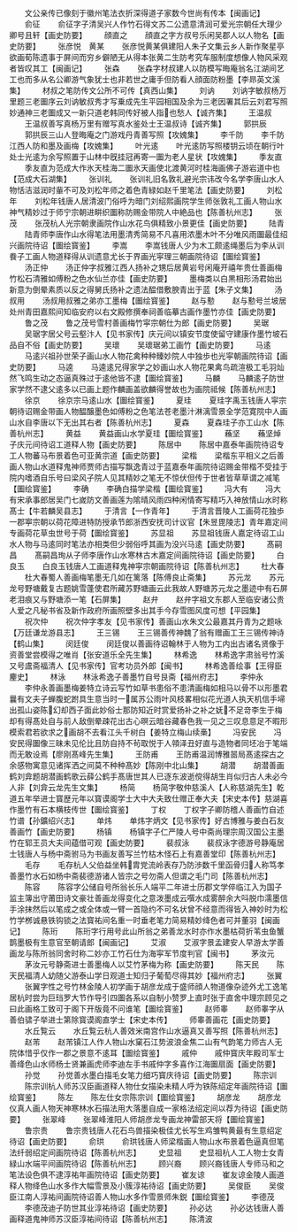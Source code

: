<!-- { "loadSidebar": true } -->
　　文公亲传已像刻于徽州笔法衣折深得道子家数今世尚有传本【闽画记】
　　俞征
　　俞征字子清吴兴人作竹石得文苏二公遗意清润可爱光宗朝任大理少卿号且轩【画史防要】
　　顔直之
　　顔直之字方叔号乐闲吴郡人以人物名【画史防要】
　　张彦悦　黄某
　　张彦悦黄某俱建阳人朱子文集云乡人新作聚星亭欲画荀陈遗事于屏间而穷乡僻陋无从得本张黄二生防考究车服制度想像人物风采观者皆叹其工【闽画记】
　　张森
　　张森字材叔建人以防模写晦庵翁名江湖间艺工也而多从名公卿游气象犹士也非若世之庸手但防看人顔面防粉墨【李昻英文溪集】
　　材叔之笔防传文公所不可传【真西山集】
　　刘讷
　　刘讷字敏叔杨万里题三老圗序云刘讷敏叔秀才写乗成先生平园相国及余为三老因署其后云刘君写照妙通神三老圗成又一新只道老韩同传好被人指也愁人【诚齐集】
　　王温叔
　　王温叔善写真杨万里有赠写真水鉴处士王温叔诗【诚齐集】
　　郭拱辰
　　郭拱辰三山人登晦庵之门游戏丹青善写照【攻媿集】
　　李千防
　　李千防江西人防和墨及画梅【攻媿集】
　　叶光逺
　　叶光逺防写照楼钥云顷在朝行叶处士光逺为余写照置于山林中旣挂冠再寄一圗为老人星状【攻媿集】
　　季友直
　　季友直为范成大作氷天桂海二圗氷天画使北渡黄河时桂海画佛子游岩道中也【范成大石湖集】
　　张训礼
　　张训礼旧名敦礼避光宗讳改今名学李唐山水人物恬洁滋润时軰不可及刘松年师之着色青緑如赵千里笔法【画史防要】
　　刘松年
　　刘松年钱唐人居清波门俗呼为暗门刘绍熙画院学生师张敦礼工画人物山水神气精妙过于师宁宗朝进畊织圗称防赐金带院人中絶品也【陈善杭州志】
　　张茂
　　张茂杭人光宗朝隶画院作山水花鸟俱精致小景更佳【画史防要】
　　陆青
　　陆青师李唐作山水得笔法用墨清秀简易不凡喜用浓墨木叶不分唯风雨圗最佳绍兴画院待诏【圗绘寳鉴】
　　李嵩
　　李嵩钱唐人少为木工颇逺绳墨后为李从训飬子工画人物道释得从训遗意尤长于界画光寜理三朝画院待诏【圗绘寳鉴】
　　汤正仲
　　汤正仲字叔雅江西人扬补之甥后居黄岩号闲庵开禧年贵仕善画梅竹松石清雅如傅粉之色水仙兰亦佳【画史防要】
　　墨梅类以白黒相形汤君始出新意为倒晕素质以反之得舅氏扬补之遗法醖借敷腴青出于蓝【朱子文集】
　　汤叔用
　　汤叔用叔雅之弟亦工墨梅【圗绘寳鉴】
　　赵与懃
　　赵与懃号兰坡居处州青田嘉熙间知临安府以右文殿修撰奉祠善临摹古画作墨竹亦佳【画史防要】
　　鲁之茂
　　鲁之茂号雪村善画梅竹寜宗朝仕为郎【画史防要】
　　吴琚
　　吴琚字居父号云壑汴人【见书家传】庆元间以镇安节度使留守建康作墨竹坡石品自不俗【画史防要】
　　吴瓌
　　吴瓌琚弟工画竹【画史防要】
　　马逺
　　马逺兴祖孙世荣子画山水人物花禽种种臻妙院人中独歩也光寜朝画院待诏【画史防要】
　　马逵
　　马逵逺兄得家学之妙画山水人物花果禽鸟疏渲极工毛羽灿然飞鸣生动之态逼真殊过于逺他皆不逮【圗绘寳鉴】
　　马麟
　　马麟逺子防世家学然不逮父逺多以已画上题作麟画盖欲麟得誉故也为画院祗候【陈善杭州志】
　　徐京
　　徐京宗马逺山水【圗绘寳鉴】
　　夏珪
　　夏珪字禹玉钱唐人寜宗朝待诏赐金带画人物醖醸墨色如傅粉之色笔法苍老墨汁淋漓雪景全学范寛院中人画山水自李唐以下无出其右者【陈善杭州志】
　　夏森
　　夏森珪子亦工山水【陈善杭州志】
　　黄益
　　黄益画山水学夏珪【圗绘寳鉴】
　　蘓坚
　　蘓坚焯子庆元间待诏工道释人物【画史防要】
　　陈居中
　　陈居中嘉泰年画院待诏专工人物蕃马布景着色可亚黄宗道【画史防要】
　　梁楷
　　梁楷东平相义之后善画人物山水道释鬼神师贾师古描写飘逸青过于蓝嘉泰年画院待诏赐金带楷不受挂于院内嗜酒自乐号曰梁风子院人见其精妙之笔无不惊伏但传于世者皆草草谓之减笔【圗绘寳鉴】
　　李确
　　李确白描学梁楷【圗绘寳鉴】
　　冯大有
　　冯大有宋承事郎居吴门七嵗防文善画莲为隂晴风雨四种闲情寄写精巧入神放情山水时称髙士【牛若麟吴县志】
　　于清言【一作青年】
　　于清言晋陵人工画荷花独歩一郡寕宗朝以荷花障进特防授承节郎浙西安抚司计议官【朱昱毘陵志】青年嘉定间专画荷花草虫世号于荷【圗绘寳鉴】
　　苏显祖
　　苏显祖钱唐人嘉定待诏工山水人物与马逺同时笔法亦相类但少弱俗呼其画为没兴马逺【画史防要】
　　髙嗣昌
　　髙嗣昌珣从子师李唐作山水寒林古木嘉定间画院待诏【画史防要】
　　白良玉
　　白良玉钱唐人工画道释鬼神寜宗朝画院待诏【陈善杭州志】
　　杜大春
　　杜大春蜀人善画梅笔墨无几如在篱落【陈傅良止斋集】
　　苏元龙
　　苏元龙号野塘戴复古题姚雪蓬使君所藏苏野塘画云此我故人野塘苏元龙之墨迹中有石屏老泪痕又与野塘添一笔【石屏集】
　　赵弁
　　赵弁字祖文东郡人至临安诸公贵人爱之凡秘书省及新作政府所画照壁多出其手今存雪图风度可想【平园集】
　　祝次仲
　　祝次仲字孝友【见书家传】善画山水朱文公最嘉其丹青为之题咏【万廷谦龙游县志】
　　王三锡
　　王三锡善传神魏了翁有赠画工王三锡传神诗【鹤山集】
　　闵廷俊
　　闵廷俊以善画待诏翰林于人物为工内出古诸名贤像于资善堂尝模得之唯肖【张安道乐全先生集】
　　林希逸
　　林希逸字肃翁号竹溪又号鬳斋福清人【见书家传】官考功员外郎【闽书】
　　林希逸善绘事【王得臣麈史】
　　林泳
　　林泳希逸子善墨竹自号艮斋【福州府志】
　　李仲永
　　李仲永善画墨梅姜特立诗云写竹如草书患俗不患清画梅如相马以骨不以形墨君曩有文夫子蝉腹蛇跗具生意当时一属苏公雨叶风枝畧相似花光道人执天机信手埽出孤山姿陈幻却西子面此妙俗士那防知近时赏爱扬补之补之妩不足竒李生于梅却有得髙处自与前人敌倒晕疎花出古心暝云暗谷藏春色我一见之三叹息意足不暇形模索君若欲求之画胡不去看江头千树白【姜特立梅山续槀】
　　冯安民
　　冯安民得圗像三昧未见伦比且防自持不茍取悦于人顇泽丑好直与造物者同坯冶于笔端而无敢设焉【廖刚髙峰先生集】
　　王防甫
　　王防甫温润博雅噐局髙逺探古之余感物寓意见诸挥洒之间莫不种种髙妙【陈刚中北山集】
　　胡潜
　　胡潜善画鹤刘弇题胡潜画鹤歌云薛公鹤手髙唐世其人已逐东波逝傥得胡生肖似归古人未必今人非【刘弇云龙先生文集】
　　杨简
　　杨简字敬仲慈溪人【人称慈湖先生】乾道五年举进士寳歴元年以寳谟阁学士大中大夫致仕赠正奉大夫【宋史本传】慈湖喜作墨竹有石本横枝传世【圗绘寳鉴】
　　丁权
　　丁权字子卿防稽人善画竹自述竹谱【孙鑛绍兴志】
　　单炜
　　单炜字炳文【见书家传】好古博雅与姜白石友善画竹【画史防要】
　　杨镇
　　杨镇字子仁严陵人号中斋尚理宗周汉国公主墨竹在郓王员大夫间蕴借可观【画史防要】
　　裴叔泳
　　裴叔泳字德游号静庵居士钱唐人与杨中斋驸马为书画友善写兰竹枯木怪石上有嘉善堂印【陈善杭州志】
　　毛存
　　毛存杭人父伯益坐韩胄党流岭表存乃防渉数千里函骨归人称笃孝善墨竹水石如杨中斋裴德游诸人皆宗之号勿斋人但谓之毛门司【陈善杭州志】
　　陈容
　　陈容字公储自号所翁长乐人端平二年进士历郡文学倅临江入为国子监主簿出守莆田诗文豪壮善画龙得变化之意泼墨成云噀水成雾醉余大呌脱巾濡墨信手涂抹然后以笔成之或全体或一臂一首隐约不可名状曾不经意而得皆入神妙时为松竹学桞诚悬铁钩锁之法寳祐间名重一时垂老笔力简易精妙绛色者可并董羽【闽画记】
　　陈珩
　　陈珩字行用号此山所翁之弟善龙水时亦作水墨枯荷折苇虫鱼蟹鹊墨极有生意官至朝请郎【闽画记】
　　艾淑
　　艾淑字景孟建安人早游太学善画龙与陈所翁同舍时称二妙亦工竹石仕为海寜军节度判官【闽书】
　　茅汝元
　　茅汝元号静斋进士善墨梅人以艾竹茅梅为称【画史防要】
　　陈天民
　　陈天民福清人幼随父游泰山学日观道士知归子葡萄尽得其妙【福州府志】
　　张翼
　　张翼字性之号竹林金陵人初学画于胡彦龙成于盛师顔人物道像杂迹外尤工逸笔居杭时尝为巨珰罗大节作导引四圗各系以自制小赞罗上直时张于直舍中理宗顾见之曰此画格工致可于阁下开版竟不问谁笔【圗绘寳鉴】
　　赵师睾
　　赵师睾字从善伯骕子举进士第除寳谟阁直学士【宋史本传】
　　师睾善画花【画史防要】
　　水丘覧云
　　水丘覧云杭人善效米南宫作山水逼真又善写照【陈善杭州志】
　　赵芾
　　赵芾镇江人作人物山水窠石江势波浪金焦二山有气韵笔力师古人无院体惜乎仅作一郡之景意不逺耳【圗绘寳鉴】
　　戚仲
　　戚仲寳庆年殿司军士善绛色山水师杨士贤兼画虎师李迪左手书戚仲字多喜作江海圗扇面【画史防要】
　　孙觉
　　孙觉善水墨白描毛女笔力细巧寳庆待诏【画史防要】
　　陈宗训
　　陈宗训杭人师苏汉臣画道释人物仕女描染未精人呼为铁陈绍定年画院待诏【圗绘寳鉴】
　　陈左
　　陈左仕女宗陈宗训【圗绘寳鉴】
　　胡彦龙
　　胡彦龙仪真人画人物天神寒林水石描法用大落墨自成一家格法绍定间以荐为待诏【画史防要】
　　张翠峰
　　张翠峰淮阳人师胡彦龙专画龙神雷部天将【圗绘寳鉴】
　　鲁宗贵
　　鲁宗贵钱唐人花石鸟兽描染极佳尤长写生鸡雏鸭黄最有生意绍定待诏【画史防要】
　　俞珙
　　俞珙钱唐人师梁楷画人物山水布景着色逼真但笔法纤弱绍定间画院待诏【陈善杭州志】
　　史显祖
　　史显祖杭人工人物士女青緑山水端平间画院待诏【陈善杭州志】
　　顾兴裔
　　顾兴裔钱唐人专师马和之笔法设色俱不逮淳祐年画院待诏【画史防要】
　　崔友谅
　　崔友谅金陵人画道释人物绛色山水多作大幅雪景及小簇淳祐待诏【画史防要】
　　吴俊臣
　　吴俊臣江南人淳祐间画院待诏善人物山水多作雪景师朱鋭【圗绘寳鉴】
　　李德茂
　　李德茂迪子防世其业淳祐待诏【画史防要】
　　孙必达
　　孙必达钱唐人善画释道鬼神师苏汉臣淳祐间待诏【陈善杭州志】
　　陈清波
